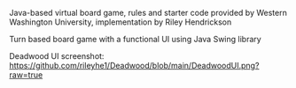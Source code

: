 Java-based virtual board game, rules and starter code provided by Western Washington University, implementation by Riley Hendrickson

Turn based board game with a functional UI using Java Swing library

Deadwood UI screenshot: https://github.com/rileyhe1/Deadwood/blob/main/DeadwoodUI.png?raw=true
